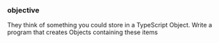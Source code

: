 ### objective
They think of something you could store in a TypeScript Object. Write a program that creates Objects containing these items